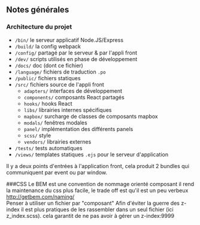 ## Notes générales

### Architecture du projet 
 - `/bin/` le serveur applicatif Node.JS/Express
 - `/build/` la config webpack
 - `/config/` partagé par le serveur & par l'appli front
 - `/dev/` scripts utilisés en phase de développement
 - `/docs/` doc (dont ce fichier)
 - `/language/` fichiers de traduction `.po`
 - `/public/` fichiers statiques
 - `/src/` fichiers source de l'appli front
   - `adapters/` interfaces de développement
   - `components/` composants React partagés
   - `hooks/` hooks React
   - `libs/` librairies internes spécifiques
   - `mapbox/` surcharge de classes de composants mapbox
   - `modals/` fenêtres modales
   - `panel/` implémentation des différents panels
   - `scss/` style
   - `vendors/` librairies externes
 - `/tests/` tests automatiques
 - `/views/` templates statiques `.ejs` pour le serveur d'application

Il y a deux points d'entrées à l'application front, cela produit 2 bundles qui communiquent par event ou par window.

###CSS
Le BEM est une convention de nommage orienté composant il rend la maintenance du css plus facile, le trade off est qu'il est un peu verbeux   http://getbem.com/naming/  
Penser à utiliser un fichier par "composant"
Afin d'éviter la guerre des z-index il est plus pratiques de les rassembler dans un seul fichier (ici z_index.scss). cela garantit de ne pas avoir à gérer un z-index:9999

